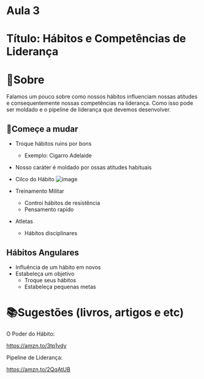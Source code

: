 # Aula 3

# Título: Hábitos e Competências de Liderança

# 📑Sobre
​Falamos um pouco sobre como nossos hábitos influenciam nossas atitudes e consequentemente nossas competências na liderança. Como isso pode ser moldado e o pipeline de liderança que devemos desenvolver.

## 📌Começe a mudar
- Troque hábitos ruins por bons 
    - Exemplo: Cigarro Adelaide

- Nosso caráter é moldado por ossas atitudes habituais

- Cilco do Hábito
![image](https://user-images.githubusercontent.com/62779334/120125851-abff0380-c190-11eb-8094-54fb2a6c6f6e.png)

- Treinamento Militar
    - Controi hábitos de resistência
    - Pensamento rapído
- Atletas
    - Hábitos disciplinares

## Hábitos Angulares
- Influência de um hábito em novos
- Estabeleça um objetivo
    - Troque seus hábitos
    - Estabeleça pequenas metas

# 📚Sugestões (livros, artigos e etc)
O Poder do Hábito:

https://amzn.to/3tp1vdy

Pipeline de Liderança:

https://amzn.to/2QqAtUB
